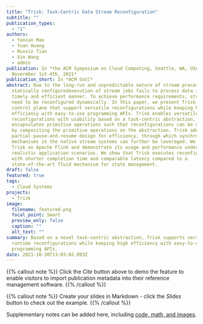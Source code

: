 ```yaml
---
title: "Trisk: Task-Centric Data Stream Reconfiguration"
subtitle: ""
publication_types:
  - "1"
authors:
  - Yancan Mao
  - Yuan Huang
  - Runxin Tian
  - Xin Wang
  - admin
publication: In *the ACM Symposium on Cloud Computing, Seattle, WA, USA,
  Novermber 1st-4th, 2021*
publication_short: In *ACM SoCC*
abstract: Due to the long-run and unpredictable nature of stream processing, any
  statically configuredexecution of stream jobs fails to process data in a
  timely and efficient manner. To achieve performance requirements, stream jobs
  need to be reconfigured dynamically. In this paper, we present Trisk, a
  control plane that support versatile reconfigurations while keeping high
  efficiency with easy-to-use programming APIs. Trisk enables versatile
  reconfigurations with usability based on a task-centric abstraction, and
  encapsulates primitive operations such that reconfigurations can be described
  by compositing the primitive operations on the abstraction. Trisk adopts a
  partial pause-and-resume design for efficiency, through which synchronization
  mechanisms in the native stream systems can further be leveraged. We implement
  Trisk on Apache Flink and demonstrate its usage and performance under
  realistic application scenarios. We show that Trisk executes reconfigurations
  with shorter completion time and comparable latency compared to a
  state-of-the-art fluid mechanism for state management.
draft: false
featured: true
tags:
  - Cloud Systems
projects:
  - Trisk
image:
  filename: featured.png
  focal_point: Smart
  preview_only: false
  caption: ""
  alt_text: ""
summary: Based on a novel task-centric abstraction, Trisk supports versatile
  runtime reconfigurations while keeping high efficiency with easy-to-use
  programming APIs.
date: 2021-10-30T13:03:02.093Z
---
```

{{% callout note %}}
Click the *Cite* button above to demo the feature to enable visitors to import publication metadata into their reference management software.
{{% /callout %}}

{{% callout note %}}
Create your slides in Markdown - click the *Slides* button to check out the example.
{{% /callout %}}

Supplementary notes can be added here, including [code, math, and images](https://wowchemy.com/docs/writing-markdown-latex/).